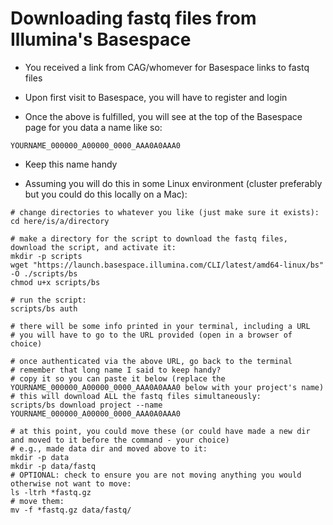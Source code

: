 # Downloading fastq files from Illumina's Basespace

* You received a link from CAG/whomever for Basespace links to fastq files

* Upon first visit to Basespace, you will have to register and login

* Once the above is fulfilled, you will see at the top of the Basespace page for you data a name like so:

```
YOURNAME_000000_A00000_0000_AAA0A0AAA0
```

* Keep this name handy

* Assuming you will do this in some Linux environment (cluster preferably but you could do this locally on a Mac):

```
# change directories to whatever you like (just make sure it exists):
cd here/is/a/directory

# make a directory for the script to download the fastq files, download the script, and activate it:
mkdir -p scripts
wget "https://launch.basespace.illumina.com/CLI/latest/amd64-linux/bs" -O ./scripts/bs
chmod u+x scripts/bs

# run the script:
scripts/bs auth

# there will be some info printed in your terminal, including a URL
# you will have to go to the URL provided (open in a browser of choice)

# once authenticated via the above URL, go back to the terminal
# remember that long name I said to keep handy?
# copy it so you can paste it below (replace the YOURNAME_000000_A00000_0000_AAA0A0AAA0 below with your project's name)
# this will download ALL the fastq files simultaneously:
scripts/bs download project --name YOURNAME_000000_A00000_0000_AAA0A0AAA0

# at this point, you could move these (or could have made a new dir and moved to it before the command - your choice)
# e.g., made data dir and moved above to it:
mkdir -p data
mkdir -p data/fastq
# OPTIONAL: check to ensure you are not moving anything you would otherwise not want to move:
ls -ltrh *fastq.gz
# move them:
mv -f *fastq.gz data/fastq/
```
